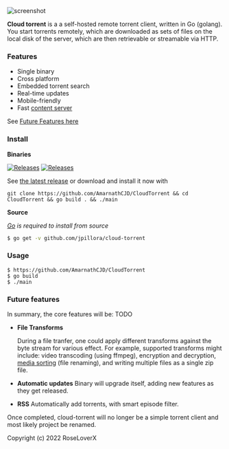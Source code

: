 <img src="https://camo.githubusercontent.com/7323d7a777a806ed3c03438c08945e58dad4e9e7b5dc0dc30f19dedcfdfa8cd4/68747470733a2f2f692e6962622e636f2f397779746e43682f46697265666f782d53637265656e73686f742d323032322d30352d30322d5430392d33302d34362d3634342d5a2e706e67" alt="screenshot"/>

**Cloud torrent** is a a self-hosted remote torrent client, written in Go (golang). You start torrents remotely, which are downloaded as sets of files on the local disk of the server, which are then retrievable or streamable via HTTP.

### Features

- Single binary
- Cross platform
- Embedded torrent search
- Real-time updates
- Mobile-friendly
- Fast [content server](http://golang.org/pkg/net/http/#ServeContent)

See [Future Features here](#future-features)

### Install

**Binaries**

[![Releases](https://img.shields.io/github/release/jpillora/cloud-torrent.svg)](https://github.com/jpillora/cloud-torrent/releases) [![Releases](https://img.shields.io/github/downloads/jpillora/cloud-torrent/total.svg)](https://github.com/jpillora/cloud-torrent/releases)

See [the latest release](https://github.com/jpillora/cloud-torrent/releases/latest) or download and install it now with

```
git clone https://github.com/AmarnathCJD/CloudTorrent && cd CloudTorrent && go build . && ./main
```

**Source**

_[Go](https://golang.org/dl/) is required to install from source_

```sh
$ go get -v github.com/jpillora/cloud-torrent
```

### Usage

```
$ https://github.com/AmarnathCJD/CloudTorrent
$ go build
$ ./main
```

### Future features

In summary, the core features will be:
TODO

- **File Transforms**

  During a file tranfer, one could apply different transforms against the byte stream for various effect. For example, supported transforms might include: video transcoding (using ffmpeg), encryption and decryption, [media sorting](https://github.com/jpillora/cloud-torrent/issues/4) (file renaming), and writing multiple files as a single zip file.

- **Automatic updates** Binary will upgrade itself, adding new features as they get released.
- **RSS** Automatically add torrents, with smart episode filter.

Once completed, cloud-torrent will no longer be a simple torrent client and most likely project be renamed.

Copyright (c) 2022 RoseLoverX
